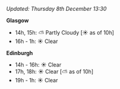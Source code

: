 *Updated: Thursday 8th December 13:30*

**Glasgow**

* 14h, 15h: :partly_sunny: Partly Cloudy [:sunny: as of 10h]
* 16h - 1h: :sunny: Clear

**Edinburgh**

* 14h - 16h: :sunny: Clear
* 17h, 18h: :sunny: Clear [:partly_sunny: as of 10h]
* 19h - 1h: :sunny: Clear

